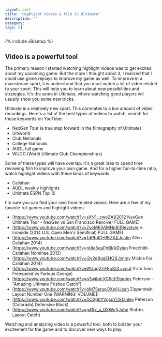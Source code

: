 ```yaml
---
layout: post
title: "Highlight videos & film in Ultimate"
description: ""
category: 
tags: []
---
```

{% include JB/setup %}

## Video is a powerful tool

The primary reason I started watching highlight videos was to get excited about my upcoming game. But the more I thought about it, I realized that I could use game replays to improve my game as well. To improve in a mainstream sport, it is understood that you must watch a lot of video related to your sport. This will help you to learn about new possibilities and strategies. It's the same in Ultimate, where watching good players will usually show you some new tricks.
<!--more-->
Ultimate is a relatively new sport. This correlates to a low amount of video recordings. Here's a list of the best types of videos to watch, search for these keywords on YouTube:

- NexGen Tour (a true step forward in the filmography of Ultimate)
- Ultiworld
- Club Nationals
- College Nationals
- AUDL full game
- WUCC (World Ultimate Club Championships)

Some of these types will have overlap. It's a great idea to spend time reviewing film to improve your own game. And for a higher fun-to-time ratio, watch highlight videos with these kinds of keywords:

- Callahan
- AUDL weekly highlights
- Ultimate ESPN Top 10

I'm sure you can find your own from related videos. Here are a few of my favorite full games and highlight videos:

- [https://www.youtube.com/watch?v=sXN1I_cwoZA](2012 NexGen Ultimate Tour - NexGen vs San Francisco Revolver FULL GAME)
- [https://www.youtube.com/watch?v=ZvoMR3AMHp8](Revolver v. Ironside (2014 U.S. Open Men's Semifinal) FULL GAME)
- [https://www.youtube.com/watch?v=TdRh4O-RKZA](Justin Allen Callahan 2014)
- [https://www.youtube.com/watch?v=nUia5quPnBk](Dylan Freechild- Callahan Nominee 2013)
- [https://www.youtube.com/watch?v=i2v2eBggEHQ](Jimmy Mickle For Callahan 2014)
- [https://www.youtube.com/watch?v=WU5g27iFEo8](Layout Grab from Freespeed vs Furious George)
- [https://www.youtube.com/watch?v=p3wibdrXG5c](Stanley Peterson - "Amazing Ultimate Frisbee Catch")
- [https://www.youtube.com/watch?v=bM75sruqOXw](Josh Zipperstein Layout Number One [WARNING: VOLUME])
- [https://www.youtube.com/watch?v=DO2g0YVgsuY](Stanley Peterson (Colorado) Defensive Block)
- [https://www.youtube.com/watch?v=g4Rx_a_QXWo](John Stubbs Layout Catch)

Watching and analyzing video is a powerful tool, both to bolster your excitement for the game and to discover new ways to play.
